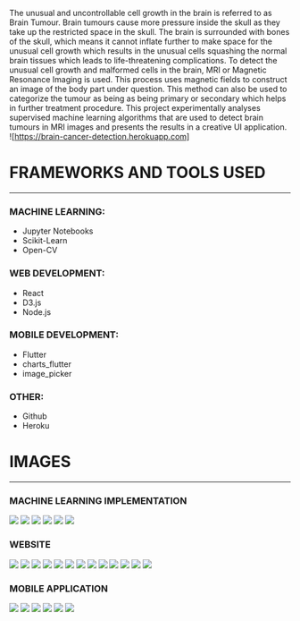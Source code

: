 The unusual and uncontrollable cell growth in the brain is referred to as Brain Tumour. Brain 
tumours cause more pressure inside the skull as they take up the restricted space in the skull. 
The brain is surrounded with bones of the skull, which means it cannot inflate further to make 
space for the unusual cell growth which results in the unusual cells squashing the normal 
brain tissues which leads to life-threatening complications.
To detect the unusual cell growth 
and malformed cells in the brain, MRI or Magnetic Resonance Imaging is used. This process 
uses magnetic fields to construct an image of the body part under question. This method can 
also be used to categorize the tumour as being as being primary or secondary which helps in 
further treatment procedure. This project experimentally analyses supervised machine learning 
algorithms that are used to detect brain tumours in MRI images and presents the results in a 
creative UI application.
![https://brain-cancer-detection.herokuapp.com]

# FRAMEWORKS AND TOOLS USED
----------------------------

### MACHINE LEARNING:
- Jupyter Notebooks
- Scikit-Learn
- Open-CV

### WEB DEVELOPMENT:
- React
- D3.js
- Node.js

### MOBILE DEVELOPMENT:
- Flutter
- charts_flutter
- image_picker

### OTHER:
- Github
- Heroku


# IMAGES
---------

### MACHINE LEARNING IMPLEMENTATION
![](https://github.com/SiddharthMittal07/MajorProject/blob/main/images/logistic.JPG)
![](https://github.com/SiddharthMittal07/MajorProject/blob/main/images/knn.JPG)
![](https://github.com/SiddharthMittal07/MajorProject/blob/main/images/naivebayes.JPG)
![](https://github.com/SiddharthMittal07/MajorProject/blob/main/images/svm.JPG)
![](https://github.com/SiddharthMittal07/MajorProject/blob/main/images/decisiontree.JPG)
![](https://github.com/SiddharthMittal07/MajorProject/blob/main/images/randomforest.JPG)

### WEBSITE
![](https://github.com/SiddharthMittal07/MajorProject/blob/main/images/header.JPG)
![](https://github.com/SiddharthMittal07/MajorProject/blob/main/images/cancer1.JPG)
![](https://github.com/SiddharthMittal07/MajorProject/blob/main/images/cancer2.JPG)
![](https://github.com/SiddharthMittal07/MajorProject/blob/main/images/cancer3.JPG)
![](https://github.com/SiddharthMittal07/MajorProject/blob/main/images/results1.JPG)
![](https://github.com/SiddharthMittal07/MajorProject/blob/main/images/results2.JPG)
![](https://github.com/SiddharthMittal07/MajorProject/blob/main/images/results3.JPG)
![](https://github.com/SiddharthMittal07/MajorProject/blob/main/images/results4.JPG)
![](https://github.com/SiddharthMittal07/MajorProject/blob/main/images/algorithms.JPG)
![](https://github.com/SiddharthMittal07/MajorProject/blob/main/images/upload1.JPG)
![](https://github.com/SiddharthMittal07/MajorProject/blob/main/images/upload2.JPG)
![](https://github.com/SiddharthMittal07/MajorProject/blob/main/images/upload3.JPG)
![](https://github.com/SiddharthMittal07/MajorProject/blob/main/images/footer.JPG)

### MOBILE APPLICATION
![](https://github.com/SiddharthMittal07/MajorProject/blob/main/images/onboarding1.JPG)
![](https://github.com/SiddharthMittal07/MajorProject/blob/main/images/home.JPG)
![](https://github.com/SiddharthMittal07/MajorProject/blob/main/images/algorithmsmob.JPG)
![](https://github.com/SiddharthMittal07/MajorProject/blob/main/images/resultsmob.JPG)
![](https://github.com/SiddharthMittal07/MajorProject/blob/main/images/uploadmob.JPG)
![](https://github.com/SiddharthMittal07/MajorProject/blob/main/images/footermob.JPG)